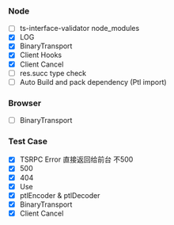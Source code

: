### Node
- [ ] ts-interface-validator node_modules
- [x] LOG
- [x] BinaryTransport
- [x] Client Hooks
- [x] Client Cancel
- [ ] res.succ type check
- [ ] Auto Build and pack dependency (Ptl import)

### Browser
- [ ] BinaryTransport

### Test Case
- [x] TSRPC Error 直接返回给前台 不500
- [x] 500
- [x] 404
- [x] Use
- [x] ptlEncoder & ptlDecoder
- [x] BinaryTransport
- [x] Client Cancel